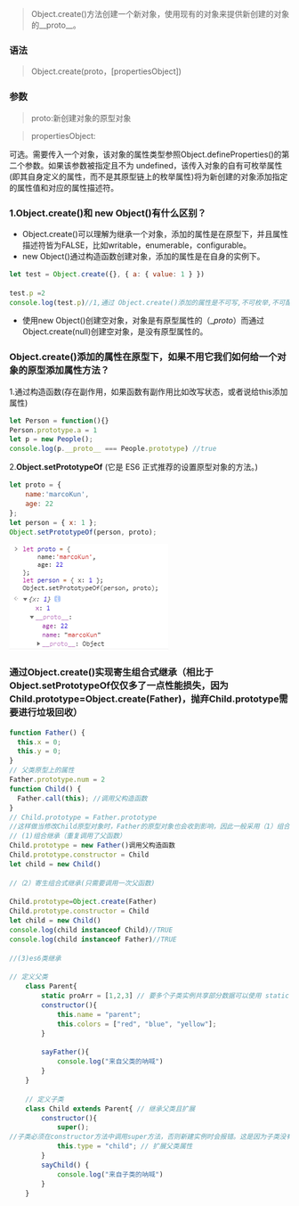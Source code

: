 > Object.create()方法创建一个新对象，使用现有的对象来提供新创建的对象的__proto__。

### 语法
> Object.create(proto，[propertiesObject])

### 参数
>proto:新创建对象的原型对象

>propertiesObject:

可选。需要传入一个对象，该对象的属性类型参照Object.defineProperties()的第二个参数。如果该参数被指定且不为 undefined，该传入对象的自有可枚举属性(即其自身定义的属性，而不是其原型链上的枚举属性)将为新创建的对象添加指定的属性值和对应的属性描述符。

### 1.Object.create()和 new Object()有什么区别？


 - Object.create()可以理解为继承一个对象，添加的属性是在原型下，并且属性描述符皆为FALSE，比如writable，enumerable，configurable。
  - new Object()通过构造函数创建对象，添加的属性是在自身的实例下。
```javascript
let test = Object.create({}, { a: { value: 1 } })

test.p =2
console.log(test.p)//1,通过 Object.create()添加的属性是不可写,不可枚举,不可配置的
```

- 使用new Object()创建空对象，对象是有原型属性的（__proto_）而通过Object.create(null)创建空对象，是没有原型属性的。

### Object.create()添加的属性在原型下，如果不用它我们如何给一个对象的原型添加属性方法？

1.通过构造函数(存在副作用，如果函数有副作用比如改写状态，或者说给this添加属性)
```javascript
let Person = function(){}
Person.prototype.a = 1
let p = new People();
console.log(p.__proto__ === People.prototype) //true
```
2.**Object.setPrototypeOf** (它是 ES6 正式推荐的设置原型对象的方法。)
```javascript
let proto = {
    name:'marcoKun',
    age: 22
};
let person = { x: 1 };
Object.setPrototypeOf(person, proto);
```
![](image/2022-03-27-15-25-05.png)

### 通过Object.create()实现寄生组合式继承（相比于Object.setPrototypeOf仅仅多了一点性能损失，因为Child.prototype=Object.create(Father)，抛弃Child.prototype需要进行垃圾回收）
```javascript
function Father() {
  this.x = 0;
  this.y = 0;
}
// 父类原型上的属性
Father.prototype.num = 2
function Child() {
  Father.call(this); //调用父构造函数
}
// Child.prototype = Father.prototype 
//这样做当修改Child原型对象时，Father的原型对象也会收到影响，因此一般采用（1）组合继承，（2）寄生组合式继承，(3)es6类继承
// (1)组合继承（重复调用了父函数）
Child.prototype = new Father()调用父构造函数
Child.prototype.constructor = Child 
let child = new Child()

//（2）寄生组合式继承(只需要调用一次父函数)

Child.prototype=Object.create(Father)
Child.prototype.constructor = Child 
let child = new Child()
console.log(child instanceof Child)//TRUE
console.log(child instanceof Father)//TRUE

//(3)es6类继承

// 定义父类
    class Parent{
        static proArr = [1,2,3] // 要多个子类实例共享部分数据可以使用 static
        constructor(){
            this.name = "parent";
            this.colors = ["red", "blue", "yellow"];
        }

        sayFather(){
            console.log("来自父类的呐喊")
        }
    }

    // 定义子类
    class Child extends Parent{ // 继承父类且扩展
        constructor(){
            super();
//子类必须在constructor方法中调用super方法，否则新建实例时会报错。这是因为子类没有自己的this对象，而是继承父类的this对象，然后对其进行加工，如果不调用super方法，子类就得不到this对象。
            this.type = "child"; // 扩展父类属性
        }
        sayChild() {
            console.log("来自子类的呐喊")
        }
    }
```


